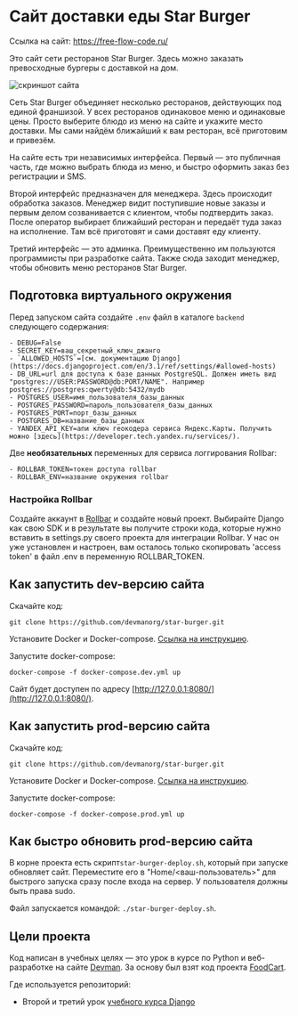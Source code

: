 # Сайт доставки еды Star Burger

Ссылка на сайт: https://free-flow-code.ru/

Это сайт сети ресторанов Star Burger. Здесь можно заказать превосходные бургеры с доставкой на дом.

![скриншот сайта](https://dvmn.org/filer/canonical/1594651635/686/)


Сеть Star Burger объединяет несколько ресторанов, действующих под единой франшизой. У всех ресторанов одинаковое меню и одинаковые цены. Просто выберите блюдо из меню на сайте и укажите место доставки. Мы сами найдём ближайший к вам ресторан, всё приготовим и привезём.

На сайте есть три независимых интерфейса. Первый — это публичная часть, где можно выбрать блюда из меню, и быстро оформить заказ без регистрации и SMS.

Второй интерфейс предназначен для менеджера. Здесь происходит обработка заказов. Менеджер видит поступившие новые заказы и первым делом созванивается с клиентом, чтобы подтвердить заказ. После оператор выбирает ближайший ресторан и передаёт туда заказ на исполнение. Там всё приготовят и сами доставят еду клиенту.

Третий интерфейс — это админка. Преимущественно им пользуются программисты при разработке сайта. Также сюда заходит менеджер, чтобы обновить меню ресторанов Star Burger.

## Подготовка виртуального окружения

Перед запуском сайта создайте `.env` файл в каталоге `backend` следующего содержания:

```
- DEBUG=False
- SECRET_KEY=ваш_секретный_ключ_джанго
- `ALLOWED_HOSTS`=[см. документацию Django](https://docs.djangoproject.com/en/3.1/ref/settings/#allowed-hosts)
- DB_URL=url для доступа к базе данных PostgreSQL. Должен иметь вид "postgres://USER:PASSWORD@db:PORT/NAME". Например postgres://postgres:qwerty@db:5432/mydb
- POSTGRES_USER=имя_пользователя_базы_данных
- POSTGRES_PASSWORD=пароль_пользователя_базы_данных
- POSTGRES_PORT=порт_базы_данных
- POSTGRES_DB=название_базы_данных
- YANDEX_API_KEY=апи ключ геокодера сервиса Яндекс.Карты. Получить можно [здесь](https://developer.tech.yandex.ru/services/).
```

Две **необязательных** переменных для сервиса логгирования Rollbar:

```
- ROLLBAR_TOKEN=токен доступа rollbar
- ROLLBAR_ENV=название окружения rollbar
```

### Настройка Rollbar

Создайте аккаунт в [Rollbar](https://rollbar.com) и создайте новый проект. Выбирайте Django как свою SDK и в результате вы получите строки кода, которые нужно вставить в settings.py своего проекта для интеграции Rollbar. У нас он уже установлен и настроен, вам осталось только скопировать 'access token' в файл .env в переменную ROLLBAR_TOKEN.

## Как запустить dev-версию сайта

Скачайте код:

```
git clone https://github.com/devmanorg/star-burger.git
```

Установите Docker и Docker-compose. [Ссылка на инструкцию](https://www.howtogeek.com/devops/how-to-install-docker-and-docker-compose-on-linux/).

Запустите docker-compose:

```
docker-compose -f docker-compose.dev.yml up
```

Сайт будет доступен по адресу [http://127.0.0.1:8080/](http://127.0.0.1:8080/).

## Как запустить prod-версию сайта

Скачайте код:

```
git clone https://github.com/devmanorg/star-burger.git
```

Установите Docker и Docker-compose. [Ссылка на инструкцию](https://www.howtogeek.com/devops/how-to-install-docker-and-docker-compose-on-linux/).

Запустите docker-compose:

```
docker-compose -f docker-compose.prod.yml up
```

## Как быстро обновить prod-версию сайта

В корне проекта есть скрипт`star-burger-deploy.sh`, который при запуске обновляет сайт. Переместите его в "Home/<ваш-пользователь>" для быстрого запуска сразу после входа на сервер. У пользователя должны быть права sudo.

Файл запускается командой: `./star-burger-deploy.sh`.


## Цели проекта

Код написан в учебных целях — это урок в курсе по Python и веб-разработке на сайте [Devman](https://dvmn.org). За основу был взят код проекта [FoodCart](https://github.com/Saibharath79/FoodCart).

Где используется репозиторий:

- Второй и третий урок [учебного курса Django](https://dvmn.org/modules/django/)
